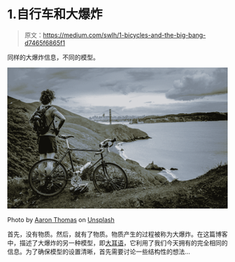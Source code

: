 # 1.自行车和大爆炸

> 原文：<https://medium.com/swlh/1-bicycles-and-the-big-bang-d7465f6865f1>

同样的大爆炸信息，不同的模型。

![](img/d45e4a69468b3028c9e135d52b242d80.png)

Photo by [Aaron Thomas](https://unsplash.com/@aaronphs?utm_source=medium&utm_medium=referral) on [Unsplash](https://unsplash.com?utm_source=medium&utm_medium=referral)

首先，没有物质。然后，就有了物质。物质产生的过程被称为大爆炸。在这篇博客中，描述了大爆炸的另一种模型，即[大耳语](/@Fred_Rick/an-alternate-to-the-big-bang-theory-heres-the-big-whisper-e4bb7c588337)，它利用了我们今天拥有的完全相同的信息。为了确保模型的设置清晰，首先需要讨论一些结构性的想法…